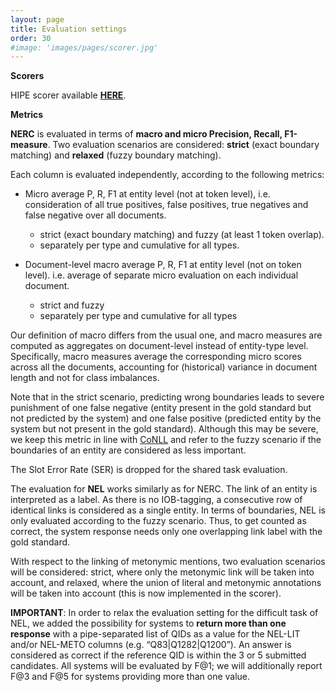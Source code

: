 ```yaml
---
layout: page
title: Evaluation settings
order: 30
#image: 'images/pages/scorer.jpg'
---
```




**Scorers**

HIPE scorer available **[HERE](https://github.com/impresso/CLEF-HIPE-2020-scorer)**.

**Metrics**

**NERC** is evaluated in terms of **macro and micro Precision, Recall, F1-measure**. Two evaluation scenarios are considered: **strict** (exact boundary matching) and **relaxed** (fuzzy boundary matching). 

Each column is evaluated independently, according to the following metrics:

- Micro average P, R, F1 at entity level (not at token level), i.e. consideration of all true positives, false positives, true negatives and false negative over all documents. 
  - strict (exact boundary matching) and fuzzy (at least 1 token overlap).
  - separately per type and cumulative for all types.
  
- Document-level macro average P, R, F1 at entity level (not on token level). i.e. average of separate micro evaluation on each individual document.
  - strict and fuzzy
  - separately per type and cumulative for all types
  

Our definition of macro differs from the usual one, and macro measures are computed as aggregates on document-level instead of entity-type level. Specifically, macro measures average the corresponding micro scores across all the documents, accounting for (historical) variance in document length and not for class imbalances.

Note that in the strict scenario, predicting wrong boundaries leads to severe punishment of one false negative (entity present in the gold standard but not predicted by the system) and one false positive (predicted entity by the system but not present in the gold standard). Although this may be severe, we keep this metric in line with [CoNLL](https://www.clips.uantwerpen.be/conll2000/chunking/output.html) and refer to the fuzzy scenario if the boundaries of an entity are considered as less important.

The Slot Error Rate (SER) is dropped for the shared task evaluation.

The evaluation for **NEL** works similarly as for NERC. The link of an entity is interpreted as a label. As there is no IOB-tagging, a consecutive row of identical links is considered as a single entity. In terms of boundaries, NEL is only evaluated according to the fuzzy scenario. Thus, to get counted as correct, the system response needs only one overlapping link label with the gold standard. 

With respect to the linking of metonymic mentions, two evaluation scenarios will be considered: strict, where only the metonymic link will be taken into account, and relaxed, where the union of literal and metonymic annotations will be taken into account (this is now implemented in the scorer).

**IMPORTANT**: In order to relax the evaluation setting for the difficult task of NEL, we added the possibility for systems to **return more than one response** with a pipe-separated list of QIDs as a value for the NEL-LIT and/or NEL-METO columns (e.g. “Q83|Q1282|Q1200”). An answer is considered as correct if the reference QID is within the 3 or 5 submitted candidates. All systems will be evaluated by F@1; we will additionally report F@3 and F@5 for systems providing more than one value.





